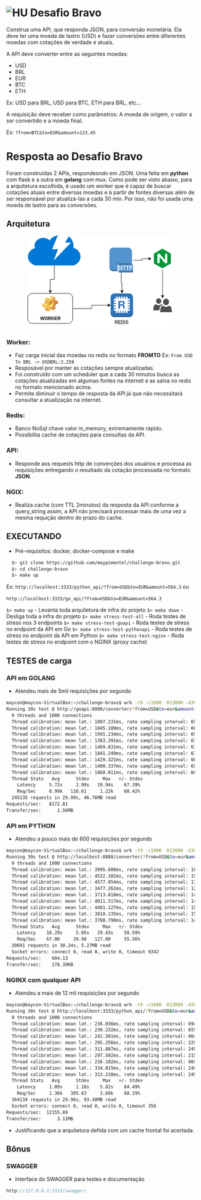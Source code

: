 # <img src="https://avatars1.githubusercontent.com/u/7063040?v=4&s=200.jpg" alt="HU" width="24" /> Desafio Bravo

Construa uma API, que responda JSON, para conversão monetária. Ela deve ter uma moeda de lastro (USD) e fazer conversões entre diferentes moedas com cotações de verdade e atuais.

A API deve converter entre as seguintes moedas:
- USD
- BRL
- EUR
- BTC
- ETH


Ex: USD para BRL, USD para BTC, ETH para BRL, etc...

A requisição deve receber como parâmetros: A moeda de origem, o valor a ser convertido e a moeda final.

Ex: `?from=BTC&to=EUR&amount=123.45`

# Resposta ao Desafio Bravo
Foram construídas 2 APIs, respondesndo em JSON. Uma feita em **python** com flask e a outra em **golang** com mux.
Como pode ser visto abaixo, para a arquitetura escolhida, é usado um worker que é capaz de buscar cotações atuais entre diversas moedas e à partir de fontes diversas além de ser responsável por atualizá-las a cada 30 min. Por isso, não foi usada uma moeda de lastro para as conversões.

## Arquitetura
<p align="center">
  <img src="architecture.png" alt="Architecture" />
</p>

### Worker:
- Faz carga inicial das moedas no redis no formato **FROMTO** Ex: `From USD To BRL -> USDBRL:3.258`
- Resposável por manter as cotações sempre atualizadas.
- Foi construído com um scheduler que a cada 30 minutos busca as cotações atualizadas em algumas fontes na internet e as salva no redis no formato mencionado acima.
- Permite diminuir o tempo de resposta da API já que não necessitará consultar a atualização na internet.

### Redis:
- Banco NoSql chave valor in_memory, extremamente rápido.
- Possibilita cache de cotações para consultas da API.

### API:
- Responde aos requests http de converções dos usuários e processa as requisições entregando o resultado da cotação processada no formato **JSON**.

### NGIX:
- Realiza cache (com TTL 2minutos) da resposta da API conforme a query_string assim, a API não precisará processar mais de uma vez a mesma requição dentro do prazo do cache.

## EXECUTANDO
- Pré-requisitos: docker, docker-compose e make
```bash
  $> git clone https://github.com/maypimentel/challenge-bravo.git
  $> cd challenge-bravo
  $> make up
```
Ex: `http://localhost:3333/python_api/?from=USD&to=EUR&amount=564.3` ou

`http://localhost:3333/go_api/?from=USD&to=EUR&amount=564.3`

`$> make up` - Levanta toda arquitetura de infra do projeto
`$> make down` - Desliga toda a infra do projeto
`$> make stress-test-all` - Roda testes de stress nos 3 endpoints
`$> make stress-test-goapi` - Roda testes de stress no endpoint da API em Go 
`$> make stress-test-pythonapi` - Roda testes de stress no endpoint da API em Python
`$> make stress-test-nginx` - Roda testes de stress no endpoint com o NGINX (proxy cache)

## TESTES de carga
### API em GOLANG
- Atendeu mais de 5mil requisições por segundo
```bash
maycon@maycon-VirtualBox:~/challenge-bravo$ wrk -t9 -c1000 -R13000 -d30s 
Running 30s test @ http://goapi:8000/converter/?from=USD&to=eur&amount=56565.2
  9 threads and 1000 connections
  Thread calibration: mean lat.: 1807.231ms, rate sampling interval: 6574ms
  Thread calibration: mean lat.: 1845.180ms, rate sampling interval: 6615ms
  Thread calibration: mean lat.: 1991.234ms, rate sampling interval: 6918ms
  Thread calibration: mean lat.: 1383.391ms, rate sampling interval: 6328ms
  Thread calibration: mean lat.: 1469.831ms, rate sampling interval: 6754ms
  Thread calibration: mean lat.: 1841.249ms, rate sampling interval: 6701ms
  Thread calibration: mean lat.: 1429.321ms, rate sampling interval: 6664ms
  Thread calibration: mean lat.: 1400.337ms, rate sampling interval: 6516ms
  Thread calibration: mean lat.: 1868.011ms, rate sampling interval: 6602ms
  Thread Stats   Avg      Stdev     Max   +/- Stdev
    Latency     5.72s     2.99s   19.94s    67.39%
    Req/Sec     0.99k   116.61     1.22k    68.42%
  245135 requests in 29.99s, 46.76MB read
Requests/sec:   8172.81
Transfer/sec:      1.56MB
```
### API em PYTHON
- Atendeu a pouco mais de 600 requisições por segundo
```bash
maycon@maycon-VirtualBox:~/challenge-bravo$ wrk -t9 -c1000 -R13000 -d30s "http://localhost:8888/converter/?from=USD&to=eur&amount=56565.2"
Running 30s test @ http://localhost:8888/converter/?from=USD&to=eur&amount=56565.2
  9 threads and 1000 connections
  Thread calibration: mean lat.: 3995.608ms, rate sampling interval: 16990ms
  Thread calibration: mean lat.: 4522.102ms, rate sampling interval: 15376ms
  Thread calibration: mean lat.: 4577.954ms, rate sampling interval: 13795ms
  Thread calibration: mean lat.: 3477.261ms, rate sampling interval: 12689ms
  Thread calibration: mean lat.: 3713.810ms, rate sampling interval: 14426ms
  Thread calibration: mean lat.: 4011.517ms, rate sampling interval: 14688ms
  Thread calibration: mean lat.: 4481.127ms, rate sampling interval: 15327ms
  Thread calibration: mean lat.: 3818.135ms, rate sampling interval: 15081ms
  Thread calibration: mean lat.: 3708.798ms, rate sampling interval: 14131ms
  Thread Stats   Avg      Stdev     Max   +/- Stdev
    Latency    18.29s     5.05s   29.43s    58.59%
    Req/Sec    67.00     39.98   127.00     55.56%
  20691 requests in 30.24s, 5.27MB read
  Socket errors: connect 0, read 0, write 0, timeout 9342
Requests/sec:    684.13
Transfer/sec:    178.39KB
```
### NGINX com qualquer API
- Atendeu a mais de 12 mil requisições por segundo
```bash
maycon@maycon-VirtualBox:~/challenge-bravo$ wrk -t9 -c1000 -R13000 -d30s "http://localhost:3333/python_api/?from=USD&to=eur&amount=56565.2"
Running 30s test @ http://localhost:3333/python_api/?from=USD&to=eur&amount=56565.2
  9 threads and 1000 connections
  Thread calibration: mean lat.: 236.036ms, rate sampling interval: 694ms
  Thread calibration: mean lat.: 230.232ms, rate sampling interval: 659ms
  Thread calibration: mean lat.: 242.501ms, rate sampling interval: 664ms
  Thread calibration: mean lat.: 295.256ms, rate sampling interval: 2297ms
  Thread calibration: mean lat.: 311.887ms, rate sampling interval: 2494ms
  Thread calibration: mean lat.: 297.582ms, rate sampling interval: 2158ms
  Thread calibration: mean lat.: 216.182ms, rate sampling interval: 869ms
  Thread calibration: mean lat.: 334.815ms, rate sampling interval: 2496ms
  Thread calibration: mean lat.: 313.218ms, rate sampling interval: 2453ms
  Thread Stats   Avg      Stdev     Max   +/- Stdev
    Latency     1.09s     1.18s    5.82s    84.49%
    Req/Sec     1.36k   305.63     3.69k    88.19%
  364134 requests in 29.96s, 93.40MB read
  Socket errors: connect 0, read 0, write 0, timeout 356
Requests/sec:  12155.89
Transfer/sec:      3.12MB
```
- Justificando que a arquitetura defida com um cache frontal foi acertada.

## Bônus
### SWAGGER
- Interface do SWAGGER para testes e documentação
```javascript
http://127.0.0.1:3333/swagger/
```
